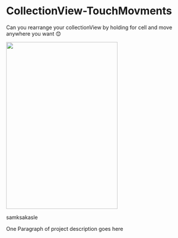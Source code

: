 # CollectionView-TouchMovments
Can you rearrange your collectionView by holding for cell and move anywhere you want 😊




<img src="https://media.giphy.com/media/XzY48sulpjSxgO305q/giphy.gif" width="300" height="450" />


samksakasle

One Paragraph of project description goes here
